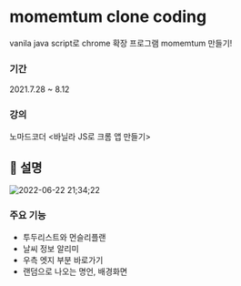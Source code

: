 # momemtum clone coding
 vanila java script로 chrome 확장 프로그램 momemtum 만들기!
 
### 기간
2021.7.28 ~ 8.12

### 강의
노마드코더 <바닐라 JS로 크롬 앱 만들기>

## 📌 설명

![2022-06-22 21;34;22](https://user-images.githubusercontent.com/86906350/175030119-f352c533-9d47-4a53-84b3-949b8d2b063a.PNG)

### 주요 기능
* 투두리스트와 먼슬리플랜
* 날씨 정보 알리미
* 우측 엣지 부분 바로가기
* 랜덤으로 나오는 명언, 배경화면







